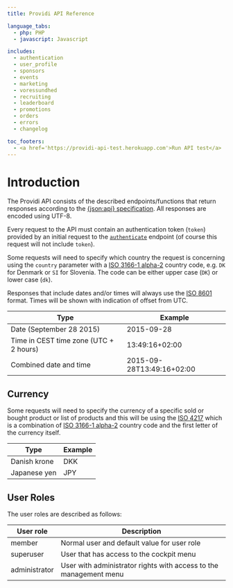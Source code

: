 ```yaml
---
title: Providi API Reference

language_tabs:
  - php: PHP
  - javascript: Javascript

includes:
  - authentication
  - user_profile
  - sponsors
  - events
  - marketing
  - voressundhed
  - recruiting
  - leaderboard
  - promotions
  - orders
  - errors
  - changelog

toc_footers:
  - <a href='https://providi-api-test.herokuapp.com'>Run API test</a>
---
```


# Introduction
The Providi API consists of the described endpoints/functions that return responses according to the [{json:api} specification](http://jsonapi.org). All responses are encoded using UTF-8.

Every request to the API must contain an authentication token (`token`) provided by an initial request to the [`authenticate`](#authentication) endpoint (of course this request will not include `token`).

Some requests will need to specify which country the request is concerning using the `country` parameter with a [ISO 3166-1 alpha-2](https://www.iso.org/obp/ui/#search) country code, e.g. `DK` for Denmark or `SI` for Slovenia. The code can be either upper case (`DK`) or lower case (`dk`).

Responses that include dates and/or times will always use the [ISO 8601](https://en.wikipedia.org/wiki/ISO_8601) format. Times will be shown with indication of offset from UTC.

| Type | Example |
| ---- | ------- |
| Date (September 28 2015) | 2015-09-28 |
| Time in CEST time zone (UTC + 2 hours) | 13:49:16+02:00 |
| Combined date and time | 2015-09-28T13:49:16+02:00 |

## Currency
Some requests will need to specify the currency of a specific sold or bought product or list of products and this will be using the [ISO 4217](https://en.wikipedia.org/wiki/ISO_4217) which is a combination of [ISO 3166-1 alpha-2](https://www.iso.org/obp/ui/#search) country code and the first letter of the currency itself.

| Type | Example |
| ---- | ------- |
| Danish krone | DKK |
| Japanese yen | JPY |

## User Roles
The user roles are described as follows:

| User role       | Description
| --------------- | -----------
|  member         | Normal user and default value for user role
|  superuser      | User that has access to the cockpit menu
|  administrator  | User with administrator rights with access to the management menu
